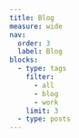```yaml
---
title: Blog
measure: wide
nav:
  order: 3
  label: Blog
blocks:
  - type: tags
    filter:
      - all
      - blog
      - work
    limit: 3
  - type: posts
---
```

